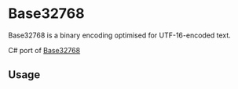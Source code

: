 # Base32768

Base32768 is a binary encoding optimised for UTF-16-encoded text.

C# port of [Base32768](https://github.com/qntm/base32768)

## Usage

